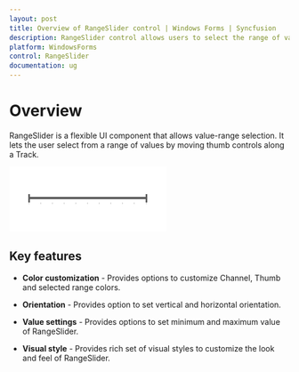 ```yaml
---
layout: post
title: Overview of RangeSlider control | Windows Forms | Syncfusion
description: RangeSlider control allows users to select the range of values between minimum and maximum range. It supports orientation, themes and much more.
platform: WindowsForms
control: RangeSlider 
documentation: ug
---
```


# Overview

RangeSlider is a flexible UI component that allows value-range selection. It lets the user select from a range of values by moving  thumb controls along a Track.

![Range Slider for Windows Forms](Getting-Started_images/RangeSlider-img3.png) 

## Key features

* **Color customization** - Provides options to customize Channel, Thumb and selected range colors.

* **Orientation** - Provides option to set vertical and horizontal orientation.

* **Value settings** - Provides options to set minimum and maximum value of RangeSlider.

* **Visual style** - Provides rich set of visual styles to customize the look and feel of RangeSlider.